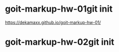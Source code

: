 # goit-markup-hw-01git init

https://dekamaxx.github.io/goit-markup-hw-01/

# goit-markup-hw-02git init
